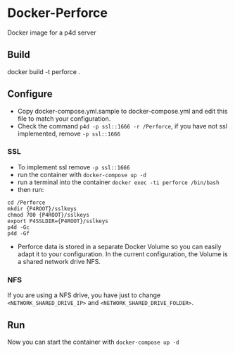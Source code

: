 # Docker-Perforce
Docker image for a p4d server
## Build
docker build -t perforce .
## Configure
- Copy docker-compose.yml.sample to docker-compose.yml and edit this file to match your configuration.
- Check the command `p4d -p ssl::1666 -r /Perforce`, if you have not ssl implemented, remove `-p ssl::1666`
### SSL
- To implement ssl remove `-p ssl::1666`
- run the container with `docker-compose up -d`
- run a terminal into the container `docker exec -ti perforce /bin/bash`
- then run:
```
cd /Perforce
mkdir {P4ROOT}/sslkeys
chmod 700 {P4ROOT}/sslkeys
export P4SSLDIR={P4ROOT}/sslkeys
p4d -Gc
p4d -Gf
```
-  Perforce data is stored in a separate Docker Volume so you can easily adapt it to your configuration. In the current configuration, the Volume is a shared network drive NFS.
### NFS
If you are using a NFS drive, you have just to change `<NETWORK_SHARED_DRIVE_IP>` and `<NETWORK_SHARED_DRIVE_FOLDER>`.
## Run
Now you can start the container with `docker-compose up -d`